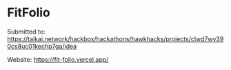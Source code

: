 # FitFolio

Submitted to: https://taikai.network/hackbox/hackathons/hawkhacks/projects/clwd7wy390cs8uc01kechp7ga/idea

Website: https://fit-folio.vercel.app/
